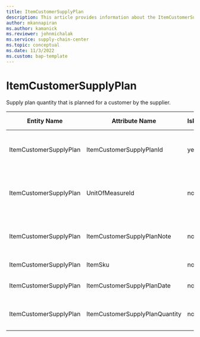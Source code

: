 ```yaml
---
title: ItemCustomerSupplyPlan
description: This article provides information about the ItemCustomerSupplyPlan entity.
author: mkannapiran
ms.author: kamanick
ms.reviewer: johnmichalak
ms.service: supply-chain-center
ms.topic: conceptual
ms.date: 11/3/2022
ms.custom: bap-template
---
```


# ItemCustomerSupplyPlan

Supply plan quantity that is planned for a customer by the supplier.

| **Entity Name** | **Attribute Name** | **IsPrimaryKey** | **Data Type** | **Data Length** | **Description** |
| --- | --- | --- | --- | --- | --- |
| ItemCustomerSupplyPlan | ItemCustomerSupplyPlanId | yes | string | 36 | Unique Id of the item customer supply plan. |
| ItemCustomerSupplyPlan | UnitOfMeasureId | no | string | 36 | Unit of measure for Item customer supply plan quantity. |
| ItemCustomerSupplyPlan | ItemCustomerSupplyPlanNote | no | string | 256 | Note for item customer supply plan. |
| ItemCustomerSupplyPlan | ItemSku | no | string | 20 | Unique Id of the item. |
| ItemCustomerSupplyPlan | ItemCustomerSupplyPlanDate | no | date | 0 | Item customer plan date. |
| ItemCustomerSupplyPlan | ItemCustomerSupplyPlanQuantity | no | decimal | 0 | Item customer supply plan quantity. |
